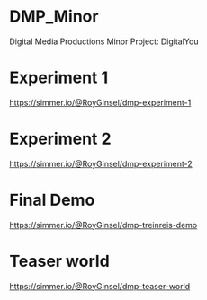 # DMP_Minor
 Digital Media Productions Minor Project: DigitalYou

# Experiment 1
https://simmer.io/@RoyGinsel/dmp-experiment-1

# Experiment 2
https://simmer.io/@RoyGinsel/dmp-experiment-2

# Final Demo
https://simmer.io/@RoyGinsel/dmp-treinreis-demo

# Teaser world
https://simmer.io/@RoyGinsel/dmp-teaser-world
